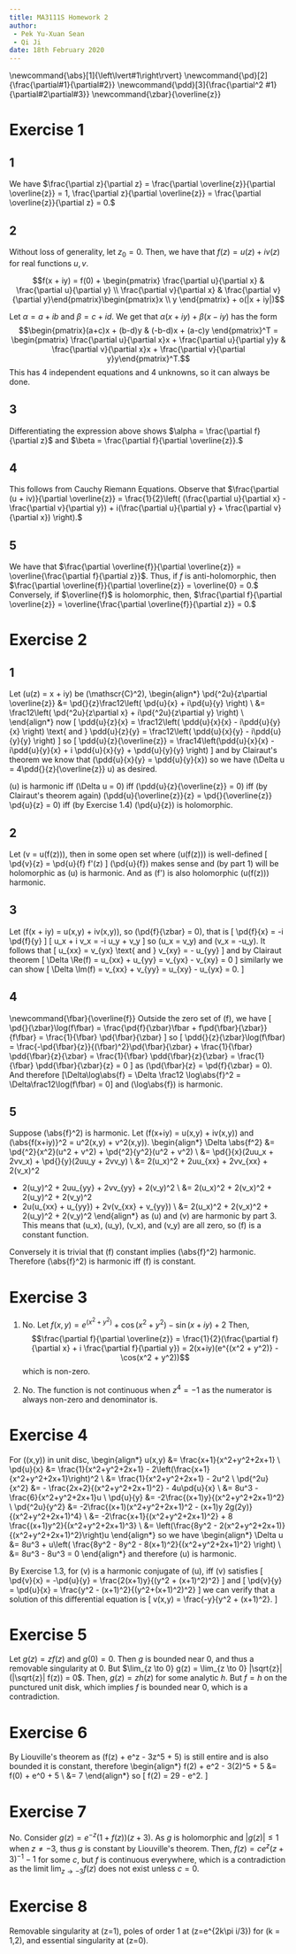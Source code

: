 ```yaml
---
title: MA3111S Homework 2
author:
 - Pek Yu-Xuan Sean
 - Qi Ji
date: 18th February 2020
---
```


\newcommand{\abs}[1]{\left\lvert#1\right\rvert}
\newcommand{\pd}[2]{\frac{\partial#1}{\partial#2}}
\newcommand{\pdd}[3]{\frac{\partial^2 #1}{\partial#2\partial#3}}
\newcommand{\zbar}{\overline{z}}

Exercise 1
==========

1
-

We have
$\frac{\partial z}{\partial z} = \frac{\partial \overline{z}}{\partial \overline{z}} = 1, \frac{\partial z}{\partial \overline{z}} = \frac{\partial \overline{z}}{\partial z} = 0.$

2
-

Without loss of generality, let $z_0 = 0$. Then, we have that
$f(z) = u(z) + iv(z)$ for real functions $u,v$.

$$f(x + iy) = f(0) + \begin{pmatrix} \frac{\partial u}{\partial x} & \frac{\partial u}{\partial y} \\ \frac{\partial v}{\partial x} & \frac{\partial v}{\partial y}\end{pmatrix}\begin{pmatrix}x \\ y \end{pmatrix} + o(|x + iy|)$$

Let $\alpha = a + ib$ and $\beta = c + id$. We get that
$\alpha(x + iy) + \beta(x - iy)$ has the form
$$\begin{pmatrix}(a+c)x + (b-d)y & (-b-d)x + (a-c)y \end{pmatrix}^T = \begin{pmatrix} \frac{\partial u}{\partial x}x + \frac{\partial u}{\partial y}y & \frac{\partial v}{\partial x}x + \frac{\partial v}{\partial y}y\end{pmatrix}^T.$$
This has 4 independent equations and 4 unknowns, so it can always be
done.

3
-

Differentiating the expression above shows
$\alpha = \frac{\partial f}{\partial z}$ and
$\beta = \frac{\partial f}{\partial \overline{z}}.$

4
-

This follows from Cauchy Riemann Equations. Observe that
$\frac{\partial (u + iv)}{\partial \overline{z}} = \frac{1}{2}\left( (\frac{\partial u}{\partial x} - \frac{\partial v}{\partial y}) + i(\frac{\partial u}{\partial y} + \frac{\partial v}{\partial x}) \right).$

5
-

We have that
$\frac{\partial \overline{f}}{\partial \overline{z}} = \overline{\frac{\partial f}{\partial z}}$.
Thus, if $f$ is anti-holomorphic, then
$\frac{\partial \overline{f}}{\partial \overline{z}} = \overline{0} = 0.$
Conversely, if $\overline{f}$ is holomorphic, then,
$\frac{\partial f}{\partial \overline{z}} = \overline{\frac{\partial \overline{f}}{\partial z}} = 0.$


# Exercise 2

## 1

Let \(u(z) = x + iy\) be \(\mathscr{C}^2\),
\begin{align*}
\pd{^2u}{z\partial \overline{z}}
&= \pd{}{z}\frac12\left( \pd{u}{x} + i\pd{u}{y} \right) \\
&= \frac12\left( \pd{^2u}{z\partial x} + i\pd{^2u}{z\partial y} \right) \\
\end{align*}
now
\[
\pdd{u}{z}{x} = \frac12\left( \pdd{u}{x}{x} - i\pdd{u}{y}{x} \right)
\text{ and }
\pdd{u}{z}{y} = \frac12\left( \pdd{u}{x}{y} - i\pdd{u}{y}{y} \right)
\]
so
\[
\pdd{u}{z}{\overline{z}} = \frac14\left(\pdd{u}{x}{x} - i\pdd{u}{y}{x} + i \pdd{u}{x}{y} + \pdd{u}{y}{y} \right)
\]
and by Clairaut's theorem we know that \(\pdd{u}{x}{y} = \pdd{u}{y}{x}\) so we have \(\Delta u = 4\pdd{}{z}{\overline{z}} u\) as desired.

\(u\) is harmonic iff \(\Delta u = 0\) iff \(\pdd{u}{z}{\overline{z}} = 0\) iff (by Clairaut's theorem again) \(\pdd{u}{\overline{z}}{z} = \pd{}{\overline{z}} \pd{u}{z} = 0\)
iff (by Exercise 1.4\) \(\pd{u}{z}\) is holomorphic.

## 2

Let \(v = u(f(z))\), then in some open set where \(u(f(z))\) is well-defined
\[ \pd{v}{z} = \pd{u}{f} f'(z) \]
\(\pd{u}{f}\) makes sense and (by part 1) will be holomorphic as \(u\) is harmonic.
And as \(f'\) is also holomorphic \(u(f(z))\) harmonic.

## 3

Let \(f(x + iy) = u(x,y) + iv(x,y)\), so \(\pd{f}{\zbar} = 0\), that is
\[ \pd{f}{x} = -i \pd{f}{y} \]
\[ u_x + i v_x = -i u_y + v_y \]
so \(u_x = v_y\) and \(v_x = -u_y\).
It follows that
\[ u_{xx} = v_{yx} \text{ and } v_{xy} = - u_{yy} \]
and by Clairaut theorem
\[ \Delta \Re(f) = u_{xx} + u_{yy} = v_{yx} - v_{xy} = 0 \]
similarly we can show
\[ \Delta \Im(f) = v_{xx} + v_{yy} = u_{xy} - u_{yx} = 0. \]

## 4

\newcommand{\fbar}{\overline{f}}
Outside the zero set of \(f\), we have
\[
\pd{}{\zbar}\log(f\fbar) = \frac{\pd{f}{\zbar}\fbar + f\pd{\fbar}{\zbar}}{f\fbar} = \frac{1}{\fbar} \pd{\fbar}{\zbar}
\]
so
\[
\pdd{}{z}{\zbar}\log(f\fbar) = \frac{-\pd{\fbar}{z}}{(\fbar)^2}\pd{\fbar}{\zbar} + \frac{1}{\fbar} \pdd{\fbar}{z}{\zbar}
= \frac{1}{\fbar} \pdd{\fbar}{z}{\zbar}
= \frac{1}{\fbar} \pdd{\fbar}{\zbar}{z} = 0
\]
as \(\pd{\fbar}{z} = \pd{f}{\zbar} = 0\).
And therefore
\[\Delta\log\abs{f} = \Delta \frac12 \log\abs{f}^2 = \Delta\frac12\log(f\fbar) = 0\]
and \(\log\abs{f}\) is harmonic.

## 5

Suppose \(\abs{f}^2\) is harmonic.
Let \(f(x+iy) = u(x,y) + iv(x,y)\) and \(\abs{f(x+iy)}^2 = u^2(x,y) + v^2(x,y)\).
\begin{align*}
\Delta \abs{f^2}
&= \pd{^2}{x^2}(u^2 + v^2) + \pd{^2}{y^2}(u^2 + v^2) \\
&= \pd{}{x}(2uu_x + 2vv_x) + \pd{}{y}(2uu_y + 2vv_y) \\
&= 2(u_x)^2 + 2uu_{xx} + 2vv_{xx} + 2(v_x)^2
 + 2(u_y)^2 + 2uu_{yy} + 2vv_{yy} + 2(v_y)^2 \\
&= 2(u_x)^2 + 2(v_x)^2 + 2(u_y)^2 + 2(v_y)^2
+ 2u(u_{xx} + u_{yy}) + 2v(v_{xx} + v_{yy}) \\
&= 2(u_x)^2 + 2(v_x)^2 + 2(u_y)^2 + 2(v_y)^2
\end{align*}
as \(u\) and \(v\) are harmonic by part 3.
This means that \(u_x\), \(u_y\), \(v_x\), and \(v_y\) are all zero, so \(f\) is a constant function.

Conversely it is trivial that \(f\) constant implies \(\abs{f}^2\) harmonic.
Therefore \(\abs{f}^2\) is harmonic iff \(f\) is constant.

Exercise 3
==========

1.  No. Let
    $f(x,y) = e^{(x^2 + y^2)} + \cos(x^2 + y^2) - \sin(x + iy) + 2$
    Then,
    $$\frac{\partial f}{\partial \overline{z}} = \frac{1}{2}(\frac{\partial f}{\partial x} + i \frac{\partial f}{\partial y}) = 2(x+iy)(e^{(x^2 + y^2)} - \cos(x^2 + y^2))$$
    which is non-zero.

2.  No. The function is not continuous when $z^4 = -1$ as the numerator
    is always non-zero and denominator is.

# Exercise 4

For \((x,y)\) in unit disc,
\begin{align*}
u(x,y) &= \frac{x+1}{x^2+y^2+2x+1} \\
\pd{u}{x} &= \frac{1}{x^2+y^2+2x+1} - 2\left(\frac{x+1}{x^2+y^2+2x+1}\right)^2 \\
&= \frac{1}{x^2+y^2+2x+1} - 2u^2 \\
\pd{^2u}{x^2} &= - \frac{2x+2}{(x^2+y^2+2x+1)^2} - 4u\pd{u}{x} \\
&= 8u^3 - \frac{6}{x^2+y^2+2x+1}u \\
\pd{u}{y} &= -2\frac{(x+1)y}{(x^2+y^2+2x+1)^2} \\
\pd{^2u}{y^2} &= -2\frac{(x+1)(x^2+y^2+2x+1)^2 - (x+1)y 2g(2y)}{(x^2+y^2+2x+1)^4} \\
&= -2\frac{x+1}{(x^2+y^2+2x+1)^2} + 8 \frac{(x+1)y^2}{(x^2+y^2+2x+1)^3} \\
&= \left(\frac{8y^2 - 2(x^2+y^2+2x+1)}{(x^2+y^2+2x+1)^2}\right)u
\end{align*}
so we have
\begin{align*}
\Delta u &= 8u^3 + u\left( \frac{8y^2 - 8y^2 - 8(x+1)^2}{(x^2+y^2+2x+1)^2} \right) \\
&= 8u^3 - 8u^3 = 0
\end{align*}
and therefore \(u\) is harmonic.

By Exercise 1.3, for \(v\) is a harmonic conjugate of \(u\), iff \(v\) satisfies
\[ \pd{v}{x} = -\pd{u}{y} = \frac{2(x+1)y}{(y^2 + (x+1)^2)^2} \]
and
\[ \pd{v}{y} = \pd{u}{x} = \frac{y^2 - (x+1)^2}{(y^2+(x+1)^2)^2} \]
we can verify that a solution of this differential equation is
\[ v(x,y) = \frac{-y}{y^2 + (x+1)^2}. \]

Exercise 5
==========

Let $g(z) = zf(z)$ and $g(0) = 0$. Then $g$ is bounded near 0, and thus
a removable singularity at 0. But
$\lim_{z \to 0} g(z) = \lim_{z \to 0} |\sqrt{z}| (|\sqrt{z}| f(z)) = 0$.
Then, $g(z) = zh(z)$ for some analytic $h$. But $f = h$ on the punctured
unit disk, which implies $f$ is bounded near 0, which is a
contradiction.

# Exercise 6

By Liouville's theorem as \(f(z) + e^z - 3z^5 + 5\) is still entire and is also bounded it is constant, therefore
\begin{align*}
f(2) + e^2 - 3(2)^5 + 5 &= f(0) + e^0 + 5 \\
&= 7
\end{align*}
so
\[ f(2) = 29 - e^2. \]

Exercise 7
==========

No. Consider $g(z) = e^{-z}(1+ f(z))(z+3)$. As $g$ is holomorphic and
$|g(z)| \leq 1$ when $z \neq -3$, thus $g$ is constant by Liouville's
theorem. Then, $f(z) = ce^z(z+3)^{-1} - 1$ for some $c$, but $f$ is
continuous everywhere, which is a contradiction as the limit
$\lim_{z \to -3}f(z)$ does not exist unless $c = 0$.

# Exercise 8

Removable singularity at \(z=1\),
poles of order 1 at \(z=e^{2k\pi i/3}\) for \(k = 1,2\), and
essential singularity at \(z=0\).
